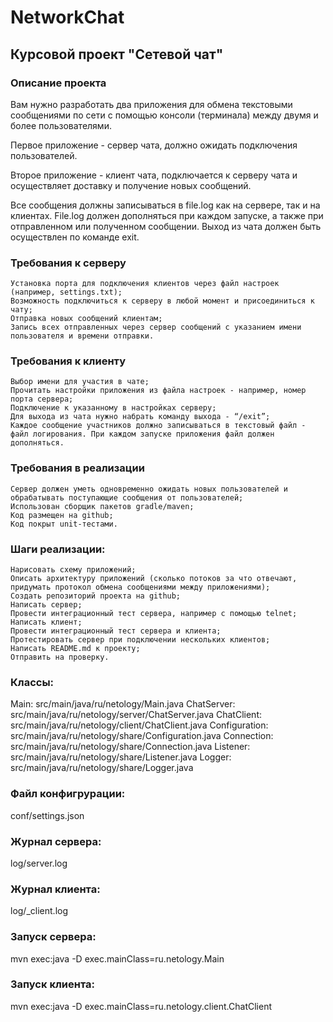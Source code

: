 # NetworkChat

## Курсовой проект "Сетевой чат"

### Описание проекта

Вам нужно разработать два приложения для обмена текстовыми сообщениями по сети с помощью консоли (терминала) между двумя и более пользователями.

Первое приложение - сервер чата, должно ожидать подключения пользователей.

Второе приложение - клиент чата, подключается к серверу чата и осуществляет доставку и получение новых сообщений.

Все сообщения должны записываться в file.log как на сервере, так и на клиентах. File.log должен дополняться при каждом запуске, а также при отправленном или полученном сообщении. Выход из чата должен быть осуществлен по команде exit.

### Требования к серверу

    Установка порта для подключения клиентов через файл настроек (например, settings.txt);
    Возможность подключиться к серверу в любой момент и присоединиться к чату;
    Отправка новых сообщений клиентам;
    Запись всех отправленных через сервер сообщений с указанием имени пользователя и времени отправки.

### Требования к клиенту

    Выбор имени для участия в чате;
    Прочитать настройки приложения из файла настроек - например, номер порта сервера;
    Подключение к указанному в настройках серверу;
    Для выхода из чата нужно набрать команду выхода - “/exit”;
    Каждое сообщение участников должно записываться в текстовый файл - файл логирования. При каждом запуске приложения файл должен дополняться.

### Требования в реализации

    Сервер должен уметь одновременно ожидать новых пользователей и обрабатывать поступающие сообщения от пользователей;
    Использован сборщик пакетов gradle/maven;
    Код размещен на github;
    Код покрыт unit-тестами.

### Шаги реализации:

    Нарисовать схему приложений;
    Описать архитектуру приложений (сколько потоков за что отвечают, придумать протокол обмена сообщениями между приложениями);
    Создать репозиторий проекта на github;
    Написать сервер;
    Провести интеграционный тест сервера, например с помощью telnet;
    Написать клиент;
    Провести интеграционный тест сервера и клиента;
    Протестировать сервер при подключении нескольких клиентов;
    Написать README.md к проекту;
    Отправить на проверку.

### Классы:
Main:			src/main/java/ru/netology/Main.java
ChatServer:		src/main/java/ru/netology/server/ChatServer.java
ChatClient:		src/main/java/ru/netology/client/ChatClient.java
Configuration:	src/main/java/ru/netology/share/Configuration.java
Connection:		src/main/java/ru/netology/share/Connection.java
Listener:		src/main/java/ru/netology/share/Listener.java
Logger:			src/main/java/ru/netology/share/Logger.java

### Файл конфигрурации: 
conf/settings.json

### Журнал сервера: 
log/server.log

### Журнал клиента: 
log/<User Name>_client.log

### Запуск сервера: 
mvn exec:java -D exec.mainClass=ru.netology.Main

### Запуск клиента: 
mvn exec:java -D exec.mainClass=ru.netology.client.ChatClient







